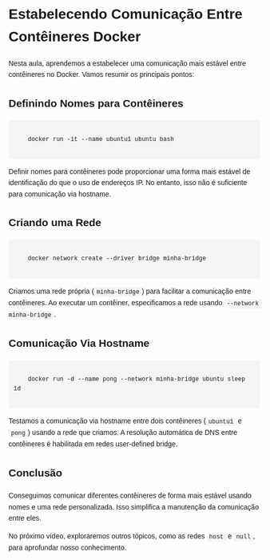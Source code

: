 <!DOCTYPE html>
<html lang="en">
<head>
  <meta charset="UTF-8">
  <meta name="viewport" content="width=device-width, initial-scale=1.0">
  <style>
    body {
      font-family: 'Arial', sans-serif;
      line-height: 1.6;
      margin: 20px;
    }
    code {
      background-color: #f4f4f4;
      padding: 2px 5px;
      border-radius: 4px;
      font-family: 'Courier New', monospace;
    }
    pre {
      background-color: #f4f4f4;
      padding: 10px;
      border-radius: 4px;
      overflow-x: auto;
    }
  </style>
  <title>Resumo da Aula - Comunicação Entre Contêineres Docker</title>
</head>
<body>

  <h1>Estabelecendo Comunicação Entre Contêineres Docker</h1>

  <p>Nesta aula, aprendemos a estabelecer uma comunicação mais estável entre contêineres no Docker. Vamos resumir os principais pontos:</p>

  <h2>Definindo Nomes para Contêineres</h2>

  <pre><code>
    docker run -it --name ubuntu1 ubuntu bash
  </code></pre>

  <p>Definir nomes para contêineres pode proporcionar uma forma mais estável de identificação do que o uso de endereços IP. No entanto, isso não é suficiente para comunicação via hostname.</p>

  <h2>Criando uma Rede</h2>

  <pre><code>
    docker network create --driver bridge minha-bridge
  </code></pre>

  <p>Criamos uma rede própria (<code>minha-bridge</code>) para facilitar a comunicação entre contêineres. Ao executar um contêiner, especificamos a rede usando <code>--network minha-bridge</code>.</p>

  <h2>Comunicação Via Hostname</h2>

  <pre><code>
    docker run -d --name pong --network minha-bridge ubuntu sleep 1d
  </code></pre>

  <p>Testamos a comunicação via hostname entre dois contêineres (<code>ubuntu1</code> e <code>pong</code>) usando a rede que criamos. A resolução automática de DNS entre contêineres é habilitada em redes user-defined bridge.</p>

  <h2>Conclusão</h2>

  <p>Conseguimos comunicar diferentes contêineres de forma mais estável usando nomes e uma rede personalizada. Isso simplifica a manutenção da comunicação entre eles.</p>

  <p>No próximo vídeo, exploraremos outros tópicos, como as redes <code>host</code> e <code>null</code>, para aprofundar nosso conhecimento.</p>

</body>
</html>
